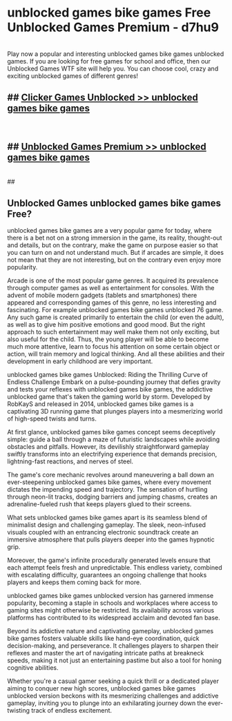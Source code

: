# unblocked games bike games  Free Unblocked Games Premium - d7hu9 <br>
<br>
Play now a popular and interesting unblocked games bike games unblocked games. If you are looking for free games for school and office, then our Unblocked Games WTF site will help you. You can choose cool, crazy and exciting unblocked games of different genres!


## ##  [Clicker Games Unblocked >> unblocked games bike games](http://freeplayer.one?title=unblocked_games_bike_games&ref=UGames)
  <br>

##  ## [Unblocked Games Premium >> unblocked games bike games](http://freeplayer.one?title=unblocked_games_bike_games&ref=UGames)
  <br>
  ##



## Unblocked Games unblocked games bike games Free?

unblocked games bike games are a very popular game for today, where there is a bet not on a strong immersion in the game, its reality, thought-out and details, but on the contrary, make the game on purpose easier so that you can turn on and not understand much. But if arcades are simple, it does not mean that they are not interesting, but on the contrary even enjoy more popularity.

Arcade is one of the most popular game genres. It acquired its prevalence through computer games as well as entertainment for consoles. With the advent of mobile modern gadgets (tablets and smartphones) there appeared and corresponding games of this genre, no less interesting and fascinating. For example unblocked games bike games unblocked 76 game. Any such game is created primarily to entertain the child (or even the adult), as well as to give him positive emotions and good mood. But the right approach to such entertainment may well make them not only exciting, but also useful for the child. Thus, the young player will be able to become much more attentive, learn to focus his attention on some certain object or action, will train memory and logical thinking. And all these abilities and their development in early childhood are very important.

unblocked games bike games Unblocked: Riding the Thrilling Curve of Endless Challenge
Embark on a pulse-pounding journey that defies gravity and tests your reflexes with unblocked games bike games, the addictive unblocked game that's taken the gaming world by storm. Developed by RobKayS and released in 2014, unblocked games bike games is a captivating 3D running game that plunges players into a mesmerizing world of high-speed twists and turns.

At first glance, unblocked games bike games concept seems deceptively simple: guide a ball through a maze of futuristic landscapes while avoiding obstacles and pitfalls. However, its devilishly straightforward gameplay swiftly transforms into an electrifying experience that demands precision, lightning-fast reactions, and nerves of steel.

The game's core mechanic revolves around maneuvering a ball down an ever-steepening unblocked games bike games, where every movement dictates the impending speed and trajectory. The sensation of hurtling through neon-lit tracks, dodging barriers and jumping chasms, creates an adrenaline-fueled rush that keeps players glued to their screens.

What sets unblocked games bike games apart is its seamless blend of minimalist design and challenging gameplay. The sleek, neon-infused visuals coupled with an entrancing electronic soundtrack create an immersive atmosphere that pulls players deeper into the games hypnotic grip.

Moreover, the game's infinite procedurally generated levels ensure that each attempt feels fresh and unpredictable. This endless variety, combined with escalating difficulty, guarantees an ongoing challenge that hooks players and keeps them coming back for more.

unblocked games bike games unblocked version has garnered immense popularity, becoming a staple in schools and workplaces where access to gaming sites might otherwise be restricted. Its availability across various platforms has contributed to its widespread acclaim and devoted fan base.

Beyond its addictive nature and captivating gameplay, unblocked games bike games fosters valuable skills like hand-eye coordination, quick decision-making, and perseverance. It challenges players to sharpen their reflexes and master the art of navigating intricate paths at breakneck speeds, making it not just an entertaining pastime but also a tool for honing cognitive abilities.

Whether you're a casual gamer seeking a quick thrill or a dedicated player aiming to conquer new high scores, unblocked games bike games unblocked version beckons with its mesmerizing challenges and addictive gameplay, inviting you to plunge into an exhilarating journey down the ever-twisting track of endless excitement.